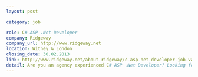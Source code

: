```yaml
---
layout: post

category: job

role: C# ASP .Net Developer
company: Ridgeway
company_url: http://www.ridgeway.net
location: Witney & London
closing_date: 30.02.2013
link: http://www.ridgeway.net/about-ridgeway/c-asp-net-developer-job-vacancy
detail: Are you an agency experienced C# ASP .Net Developer? Looking for a new challenge to enhance your development skills delivering both creative and technically excellent web solutions? Take a look at the full job details or email recruitment@ridgeway.net
---
```

